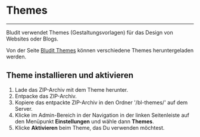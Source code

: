 # Themes
<!-- Position: 6 -->
---
Bludit verwendet Themes (Gestaltungsvorlagen) für das Design von Websites oder Blogs.

Von der Seite [Bludit Themes](https://themes.bludit.com) können verschiedene Themes heruntergeladen werden.

## Theme installieren und aktivieren
1. Lade das ZIP-Archiv mit dem Theme herunter.
2. Entpacke das ZIP-Archiv.
3. Kopiere das entpackte ZIP-Archiv in den Ordner '/bl-themes/' auf dem Server.
4. Klicke im Admin-Bereich in der Navigation in der linken Seitenleiste auf den Menüpunkt **Einstellungen** und wähle dann **Themes**.
5. Klicke **Aktivieren** beim Theme, das Du verwenden möchtest.
